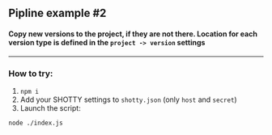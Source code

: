 ## Pipline example #2

#### Copy new versions to the project, if they are not there. Location for each version type is defined in the `project -> version` settings
---

### How to try:

1. `npm i`
2. Add your SHOTTY settings to `shotty.json` (only `host` and `secret`)
4. Launch the script:
```sh
node ./index.js
```
